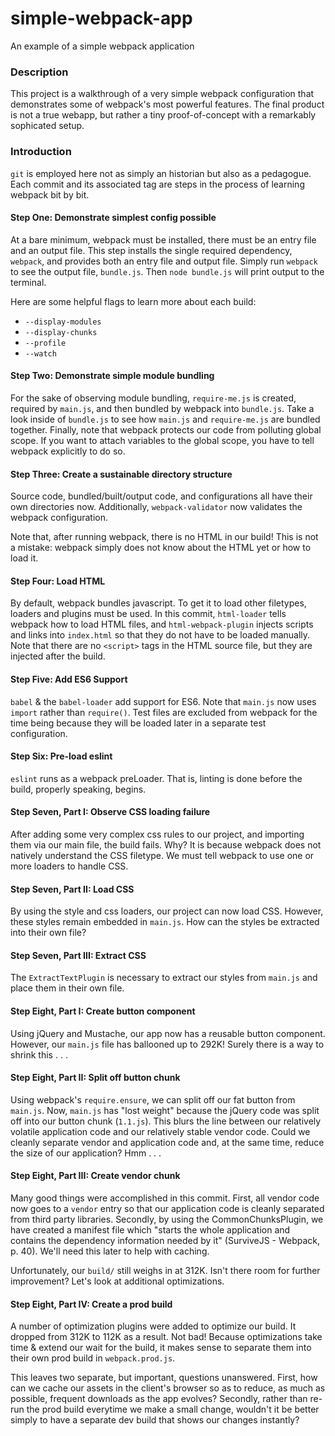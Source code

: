 # simple-webpack-app
An example of a simple webpack application

### Description
This project is a walkthrough of a very simple webpack configuration that
demonstrates some of webpack's most powerful features. The final product is not
a true webapp, but rather a tiny proof-of-concept with a remarkably sophicated
setup.

### Introduction
`git` is employed here not as simply an historian but also as a pedagogue. Each
commit and its associated tag are steps in the process of learning webpack bit
by bit.

#### Step One: Demonstrate simplest config possible
At a bare minimum, webpack must be installed, there must be an entry
file and an output file. This step installs the single required
dependency, `webpack`, and provides both an entry file and output
file. Simply run `webpack` to see the output file, `bundle.js`. Then
`node bundle.js` will print output to the terminal.

Here are some helpful flags to learn more about each build:

* `--display-modules`
* `--display-chunks`
* `--profile`
* `--watch`

#### Step Two: Demonstrate simple module bundling

For the sake of observing module bundling, `require-me.js` is created,
required by `main.js`, and then bundled by webpack into `bundle.js`. Take a look
inside of `bundle.js` to see how `main.js` and `require-me.js` are bundled
together. Finally, note that webpack protects our code from polluting global
scope. If you want to attach variables to the global scope, you have to tell
webpack explicitly to do so.

#### Step Three: Create a sustainable directory structure

Source code, bundled/built/output code, and configurations all have
their own directories now. Additionally, `webpack-validator` now
validates the webpack configuration.

Note that, after running webpack, there is no HTML in our build! This is
not a mistake: webpack simply does not know about the HTML yet or how to
load it.

#### Step Four: Load HTML

By default, webpack bundles javascript. To get it to load other
filetypes, loaders and plugins must be used. In this commit, `html-loader`
tells webpack how to load HTML files, and `html-webpack-plugin`
injects scripts and links into `index.html` so that they do not have to
be loaded manually. Note that there are no `<script>` tags in the HTML
source file, but they are injected after the build.

#### Step Five: Add ES6 Support

`babel` & the `babel-loader` add support for ES6. Note that `main.js`
now uses `import` rather than `require()`. Test files are excluded from
webpack for the time being because they will be loaded later in a
separate test configuration.

#### Step Six: Pre-load eslint

`eslint` runs as a webpack preLoader. That is, linting is done before
the build, properly speaking, begins.

#### Step Seven, Part I: Observe CSS loading failure

After adding some very complex css rules to our project, and importing
them via our main file, the build fails. Why? It is because webpack does
not natively understand the CSS filetype. We must tell webpack to use
one or more loaders to handle CSS.

#### Step Seven, Part II: Load CSS

By using the style and css loaders, our project can now load CSS.
However, these styles remain embedded in `main.js`. How can the styles
be extracted into their own file?

#### Step Seven, Part III: Extract CSS

The `ExtractTextPlugin` is necessary to extract our styles from `main.js` and
place them in their own file.

#### Step Eight, Part I: Create button component

Using jQuery and Mustache, our app now has a reusable button component.
However, our `main.js` file has ballooned up to 292K! Surely there is a
way to shrink this . . .

#### Step Eight, Part II: Split off button chunk

Using webpack's `require.ensure`, we can split off our fat button from
`main.js`. Now, `main.js` has "lost weight" because the jQuery code
was split off into our button chunk (`1.1.js`). This blurs the line
between our relatively volatile application code and our relatively
stable vendor code. Could we cleanly separate vendor and application
code and, at the same time, reduce the size of our application? Hmm . . .

#### Step Eight, Part III: Create vendor chunk

Many good things were accomplished in this commit. First, all vendor
code now goes to a `vendor` entry so that our application code is cleanly
separated from third party libraries. Secondly, by using the
CommonChunksPlugin, we have created a manifest file which "starts the
whole application and contains the dependency information needed by it"
(SurviveJS - Webpack, p. 40). We'll need this later to help with
caching.

Unfortunately, our `build/` still weighs in at 312K. Isn't there room for
further improvement? Let's look at additional optimizations.

#### Step Eight, Part IV: Create a prod build

A number of optimization plugins were added to optimize our build. It
dropped from 312K to 112K as a result. Not bad! Because optimizations
take time & extend our wait for the build, it makes sense to separate
them into their own prod build in `webpack.prod.js`.

This leaves two separate, but important, questions unanswered. First,
how can we cache our assets in the client's browser so as to reduce, as
much as possible, frequent downloads as the app evolves? Secondly,
rather than re-run the prod build everytime we make a small change,
wouldn't it be better simply to have a separate dev build that shows our
changes instantly?
